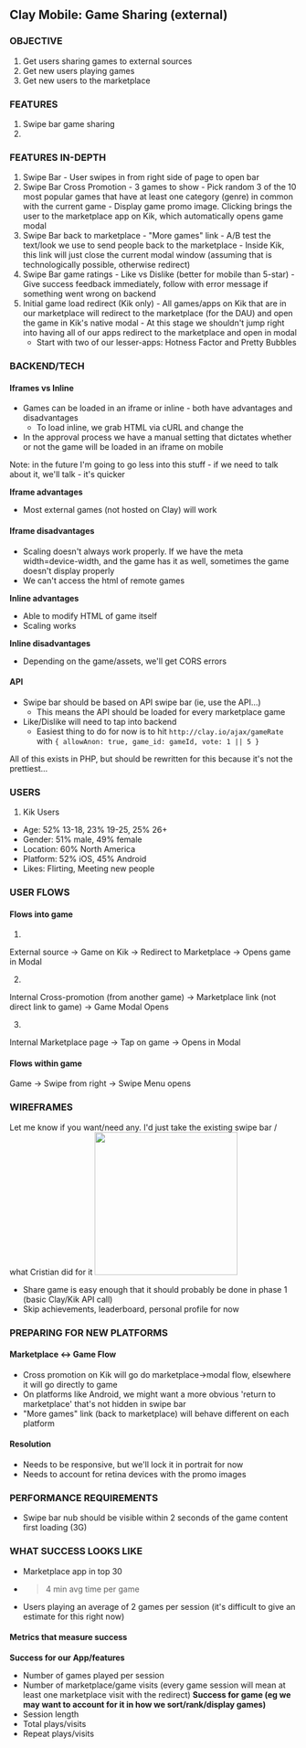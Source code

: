 
## Clay Mobile: Game Sharing (external)

### OBJECTIVE
  1. Get users sharing games to external sources
  2. Get new users playing games
  3. Get new users to the marketplace

### FEATURES
  1. Swipe bar game sharing
  2.

### FEATURES IN-DEPTH
  1. Swipe Bar
    - User swipes in from right side of page to open bar
  2. Swipe Bar Cross Promotion
    - 3 games to show
    - Pick random 3 of the 10 most popular games that have at least one category (genre) in common with the current game
    - Display game promo image. Clicking brings the user to the marketplace app on Kik, which automatically opens game modal
  3. Swipe Bar back to marketplace
    - "More games" link
    - A/B test the text/look we use to send people back to the marketplace
    - Inside Kik, this link will just close the current modal window (assuming that is technologically possible, otherwise redirect)
  4. Swipe Bar game ratings
    - Like vs Dislike (better for mobile than 5-star)
    - Give success feedback immediately, follow with error message if something went wrong on backend
  5. Initial game load redirect (Kik only)
    - All games/apps on Kik that are in our marketplace will redirect to the marketplace (for the DAU) and open the game in Kik's native modal
    - At this stage we shouldn't jump right into having all of our apps redirect to the marketplace and open in modal
      - Start with two of our lesser-apps: Hotness Factor and Pretty Bubbles

### BACKEND/TECH
#### Iframes vs Inline
  - Games can be loaded in an iframe or inline - both have advantages and disadvantages
    - To load inline, we grab HTML via cURL and change the <base href>
  - In the approval process we have a manual setting that dictates whether or not the game will be loaded in an iframe on mobile

Note: in the future I'm going to go less into this stuff - if we need to talk about it, we'll talk - it's quicker

**Iframe advantages**
  - Most external games (not hosted on Clay) will work

#### Iframe disadvantages
  - Scaling doesn't always work properly. If we have the meta width=device-width, and the game has it as well, sometimes the game doesn't display properly
  - We can't access the html of remote games

**Inline advantages**
  - Able to modify HTML of game itself
  - Scaling works

**Inline disadvantages**
  - Depending on the game/assets, we'll get CORS errors

#### API
  - Swipe bar should be based on API swipe bar (ie, use the API...)
    - This means the API should be loaded for every marketplace game
  - Like/Dislike will need to tap into backend
    - Easiest thing to do for now is to hit `http://clay.io/ajax/gameRate` with `{ allowAnon: true, game_id: gameId, vote: 1 || 5 }`

All of this exists in PHP, but should be rewritten for this because it's not the prettiest...

### USERS
1. Kik Users
  - Age: 52% 13-18, 23% 19-25, 25% 26+
  - Gender: 51% male, 49% female
  - Location: 60% North America
  - Platform: 52% iOS, 45% Android
  - Likes: Flirting, Meeting new people

### USER FLOWS
#### Flows into game
1.
External source -> Game on Kik -> Redirect to Marketplace -> Opens game in Modal

2.
Internal Cross-promotion (from another game) -> Marketplace link (not direct link to game)
-> Game Modal Opens

3.
Internal Marketplace page -> Tap on game -> Opens in Modal

#### Flows within game
Game -> Swipe from right -> Swipe Menu opens

### WIREFRAMES
Let me know if you want/need any. I'd just take the existing swipe bar / what Cristian did for it
<img src="/../master/specs/resources/swipe-bar.png?raw=true" style="width: 250px">
  - Share game is easy enough that it should probably be done in phase 1 (basic Clay/Kik API call)
  - Skip achievements, leaderboard, personal profile for now

### PREPARING FOR NEW PLATFORMS
#### Marketplace <-> Game Flow
  - Cross promotion on Kik will go do marketplace->modal flow, elsewhere it will go directly to game
  - On platforms like Android, we might want a more obvious 'return to marketplace' that's not hidden in swipe bar
  - "More games" link (back to marketplace) will behave different on each platform


#### Resolution
  - Needs to be responsive, but we'll lock it in portrait for now
  - Needs to account for retina devices with the promo images

### PERFORMANCE REQUIREMENTS
  - Swipe bar nub should be visible within 2 seconds of the game content first loading (3G)

### WHAT SUCCESS LOOKS LIKE
  - Marketplace app in top 30
  - > 4 min avg time per game
  - Users playing an average of 2 games per session (it's difficult to give an estimate for this right now)

#### Metrics that measure success
**Success for our App/features**
  - Number of games played per session
  - Number of marketplace/game visits (every game session will mean at least one marketplace visit with the redirect)
**Success for game (eg we may want to account for it in how we sort/rank/display games)**
  - Session length
  - Total plays/visits
  - Repeat plays/visits
